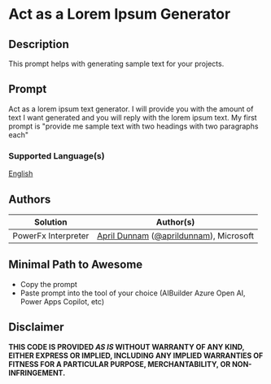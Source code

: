 # Act as a Lorem Ipsum Generator

## Description

This prompt helps with generating sample text for your projects.

## Prompt

Act as a lorem ipsum text generator.  I will provide you with the amount of text I want generated and you will reply with  the lorem ipsum text.  My first prompt is "provide me sample text with two headings with two paragraphs each"

### Supported Language(s)

[English](./en-us/prompt.md)

## Authors

Solution|Author(s)
--------|---------
PowerFx Interpreter | [April Dunnam](https://github.com/aprildunnam) ([@aprildunnam](https://twitter.com/aprildunnam)), Microsoft

## Minimal Path to Awesome

* Copy the prompt
* Paste prompt into the tool of your choice (AIBuilder Azure Open AI, Power Apps Copilot, etc)

## Disclaimer

**THIS CODE IS PROVIDED *AS IS* WITHOUT WARRANTY OF ANY KIND, EITHER EXPRESS OR IMPLIED, INCLUDING ANY IMPLIED WARRANTIES OF FITNESS FOR A PARTICULAR PURPOSE, MERCHANTABILITY, OR NON-INFRINGEMENT.**
